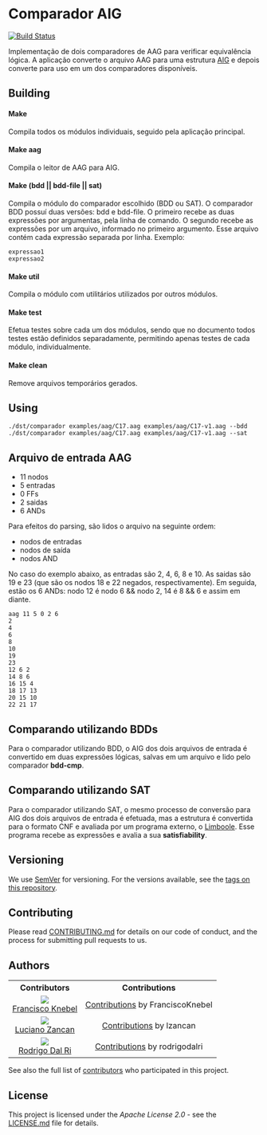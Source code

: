 # Comparador AIG

[![Build Status](https://travis-ci.com/FranciscoKnebel/comparadorAig.svg?token=XTCGVcTeCasm1L7c4fss&branch=master)](https://travis-ci.com/FranciscoKnebel/comparadorAig)

Implementação de dois comparadores de AAG para verificar equivalência lógica.
A aplicação converte o arquivo AAG para uma estrutura [AIG](https://en.wikipedia.org/wiki/And-inverter_graph) e depois converte para uso em um dos comparadores disponíveis.

## Building
#### Make
Compila todos os módulos individuais, seguido pela aplicação principal.

#### Make aag
Compila o leitor de AAG para AIG.

#### Make (bdd || bdd-file || sat)
Compila o módulo do comparador escolhido (BDD ou SAT).
O comparador BDD possuí duas versões: bdd e bdd-file.
O primeiro recebe as duas expressões por argumentas, pela linha de comando.
O segundo recebe as expressões por um arquivo, informado no primeiro argumento.
Esse arquivo contém cada expressão separada por linha. Exemplo:
```
expressao1
expressao2
```

#### Make util
Compila o módulo com utilitários utilizados por outros módulos.

#### Make test
Efetua testes sobre cada um dos módulos, sendo que no documento todos testes estão definidos separadamente, permitindo apenas testes de cada módulo, individualmente.

#### Make clean
Remove arquivos temporários gerados.

## Using
```
./dst/comparador examples/aag/C17.aag examples/aag/C17-v1.aag --bdd
./dst/comparador examples/aag/C17.aag examples/aag/C17-v1.aag --sat
```

## Arquivo de entrada AAG
- 11 nodos
- 5 entradas
- 0 FFs
- 2 saidas
- 6 ANDs

Para efeitos do parsing, são lidos o arquivo na seguinte ordem:
- nodos de entradas
- nodos de saída
- nodos AND

No caso do exemplo abaixo, as entradas são 2, 4, 6, 8 e 10.
As saidas são 19 e 23 (que são os nodos 18 e 22 negados, respectivamente).
Em seguida, estão os 6 ANDs: nodo 12 é nodo 6 && nodo 2, 14 é 8 && 6 e assim em diante.

```
aag 11 5 0 2 6
2
4
6
8
10
19
23
12 6 2
14 8 6
16 15 4
18 17 13
20 15 10
22 21 17
```

## Comparando utilizando BDDs
Para o comparador utilizando BDD, o AIG dos dois arquivos de entrada é convertido em duas expressões lógicas, salvas em um arquivo e lido pelo comparador **bdd-cmp**.

## Comparando utilizando SAT
Para o comparador utilizando SAT, o mesmo processo de conversão para AIG dos dois arquivos de entrada é efetuada, mas a estrutura é convertida para o formato CNF e avaliada por um programa externo, o [Limboole](http://fmv.jku.at/limboole/). Esse programa recebe as expressões e avalia a sua **satisfiability**.

## Versioning

We use [SemVer](http://semver.org/) for versioning. For the versions available, see the [tags on this repository](https://github.com/FranciscoKnebel/comparadorAig/tags).

## Contributing
Please read [CONTRIBUTING.md](CONTRIBUTING.md) for details on our code of conduct, and the process for submitting pull requests to us.

## Authors
<table style="text-align: center;">
  <th>Contributors</th>
  <th>Contributions</th>
  <tr>
    <td>
      <img src="https://avatars.githubusercontent.com/FranciscoKnebel?s=75">
      <br>
      <a href="https://github.com/FranciscoKnebel">Francisco Knebel</a>
    </td>
    <td>
      <a href="https://github.com/FranciscoKnebel/comparadorAig/commits?author=FranciscoKnebel">Contributions</a> by FranciscoKnebel
    </td>
  </tr>
  <tr>
    <td>
      <img src="https://avatars.githubusercontent.com/lzancan?s=75">
      <br>
      <a href="https://github.com/lzancan">Luciano Zancan</a>
    </td>
    <td>
      <a href="https://github.com/FranciscoKnebel/comparadorAig/commits?author=lzancan">Contributions</a> by lzancan
    </td>
  </tr>
	<tr>
		<td>
			<img src="https://avatars.githubusercontent.com/rodrigodalri?s=75">
			<br>
			<a href="https://github.com/rodrigodalri">Rodrigo Dal Ri</a>
		</td>
		<td>
			<a href="https://github.com/rodrigodalri/comparadorAig/commits?author=FranciscoKnebel">Contributions</a> by rodrigodalri
		</td>
	</tr>
</table>

See also the full list of [contributors](https://github.com/FranciscoKnebel/comparadorAig/contributors) who participated in this project.

## License
This project is licensed under the _Apache License 2.0_ - see the [LICENSE.md](LICENSE.md) file for details.
